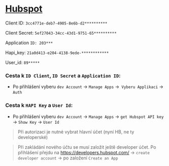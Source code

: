 # [Hubspot](https://developers.hubspot.com/docs/api/overview)

Client ID: `3cc4771e-deb7-4905-8e6b-d2**********`

Client Secret: `5ef27043-34cc-43d1-9751-65**********`

Application `ID: 203***`

Hapi_key: `21a0d413-e204-4138-9ede-************`

User_id: `89*****`

### Cesta k `ID Client`, `ID Secret` a `Application ID`:
- Po přihlášení vyberu `dev Account` → `Manage Apps` →` Vyberu Applikaci` → `Auth`

### Cesta k `HAPI Key` a `User Id`:
- Po přihlášení vyberu `dev Account` → `Manage Apps` → `get Hubspot API key` → `Show Key` → `User Id`

> Při autorizaci je nutné vybrat hlavní účet (nyní HB, ne ty developerské)

> Při zakládání nového účtu se musí založit ještě developer účet. Po přihlášení přejdu na https://developers.hubspot.com/
→ `create developer account` → po založení `Create an App`

